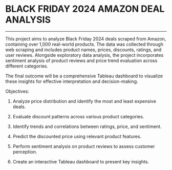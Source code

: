 # **BLACK FRIDAY 2024 AMAZON DEAL ANALYSIS**
___

This project aims to analyze Black Friday 2024 deals scraped from Amazon, containing over 1,000 real-world products. The data was collected through web scraping and includes product names, prices, discounts, ratings, and user reviews. Alongside exploratory data analysis, the project incorporates sentiment analysis of product reviews and price trend evaluation across different categories.

The final outcome will be a comprehensive Tableau dashboard to visualize these insights for effective interpretation and decision-making.

Objectives:
1. Analyze price distribution and identify the most and least expensive deals.

2. Evaluate discount patterns across various product categories.

3. Identify trends and correlations between ratings, price, and sentiment.

4. Predict the discounted price using relevant product features.

5. Perform sentiment analysis on product reviews to assess customer perception.

6. Create an interactive Tableau dashboard to present key insights.
